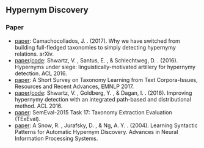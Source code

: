## **Hypernym Discovery**

### Paper
  * [paper](https://arxiv.org/pdf/1703.04178.pdf): Camachocollados, J. . (2017). Why we have switched from building full-fledged taxonomies to simply detecting hypernymy relations. arXiv.
  * [paper](http://aclweb.org/anthology/E17-1007)/[code](https://github.com/vered1986/UnsupervisedHypernymy): Shwartz, V. , Santus, E. , & Schlechtweg, D. . (2016). Hypernyms under siege: linguistically-motivated artillery for hypernymy detection. ACL 2016.
  * [paper](http://aclweb.org/anthology/D17-1123): A Short Survey on Taxonomy Learning from Text Corpora-Issues, Resources and Recent Advances, EMNLP 2017.
  * [paper](http://aclweb.org/anthology/P16-1226)/[code](https://github.com/vered1986/HypeNET): Shwartz, V. , Goldberg, Y. , & Dagan, I. . (2016). Improving hypernymy detection with an integrated path-based and distributional method. ACL 2016.
  * [paper](http://wwwusers.di.uniroma1.it/~navigli/pubs/Semeval_2015_Bordeaetal.pdf): SemEval-2015 Task 17: Taxonomy Extraction Evaluation (TExEval).
  * [paper](http://ai.stanford.edu/~rion/papers/hypernym_nips05.pdf): A Snow, R. , Jurafsky, D. , & Ng, A. Y. . (2004). Learning Syntactic Patterns for Automatic Hypernym Discovery. Advances in Neural Information Processing Systems.
